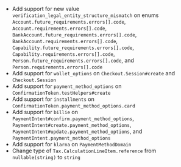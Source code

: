 * Add support for new value `verification_legal_entity_structure_mismatch` on enums `Account.future_requirements.errors[].code`, `Account.requirements.errors[].code`, `BankAccount.future_requirements.errors[].code`, `BankAccount.requirements.errors[].code`, `Capability.future_requirements.errors[].code`, `Capability.requirements.errors[].code`, `Person.future_requirements.errors[].code`, and `Person.requirements.errors[].code`
* Add support for `wallet_options` on `Checkout.Session#create` and `Checkout.Session`
* Add support for `payment_method_options` on `ConfirmationToken.testHelpers#create`
* Add support for `installments` on `ConfirmationToken.payment_method_options.card`
* Add support for `billie` on `PaymentIntent#confirm.payment_method_options`, `PaymentIntent#create.payment_method_options`, `PaymentIntent#update.payment_method_options`, and `PaymentIntent.payment_method_options`
* Add support for `klarna` on `PaymentMethodDomain`
* Change type of `Tax.CalculationLineItem.reference` from `nullable(string)` to `string`